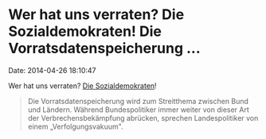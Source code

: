 Wer hat uns verraten? Die Sozialdemokraten! Die Vorratsdatenspeicherung \...
============================================================================

Date: 2014-04-26 18:10:47

Wer hat uns verraten? [Die
Sozialdemokraten](http://www.faz.net/-gpg-7oned)!

> Die Vorratsdatenspeicherung wird zum Streitthema zwischen Bund und
> Ländern. Während Bundespolitiker immer weiter von dieser Art der
> Verbrechensbekämpfung abrücken, sprechen Landespolitiker von einem
> „Verfolgungsvakuum".
